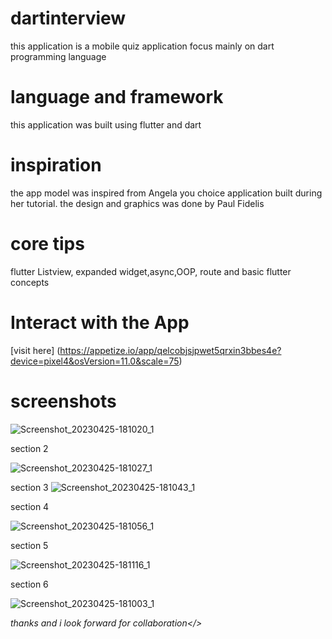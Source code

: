 # dartinterview
this application
is a mobile quiz application focus mainly on dart programming language
# language and framework
this application was built using flutter and dart
# inspiration
the app model  was inspired from Angela you choice application
built during her tutorial.
the design and graphics was done by Paul Fidelis
# core tips
flutter Listview, expanded widget,async,OOP, route and basic flutter concepts


# Interact with the App 

[visit here] (https://appetize.io/app/qelcobjsjpwet5qrxin3bbes4e?device=pixel4&osVersion=11.0&scale=75)



# screenshots 
![Screenshot_20230425-181020_1](https://github.com/fidelmak/dartinterview/assets/64453973/33ca54b1-48a8-4f62-9d60-0edbc09d3cf0)

section 2

![Screenshot_20230425-181027_1](https://github.com/fidelmak/dartinterview/assets/64453973/fce1d395-a04b-4c3f-93e1-ad8ee4be3a43)

section 3
![Screenshot_20230425-181043_1](https://github.com/fidelmak/dartinterview/assets/64453973/89cd44f9-321a-4aef-93d7-d389430f18af)

section 4

![Screenshot_20230425-181056_1](https://github.com/fidelmak/dartinterview/assets/64453973/e264bc7c-9fe3-4520-bd32-89cd49776090)

section 5

![Screenshot_20230425-181116_1](https://github.com/fidelmak/dartinterview/assets/64453973/89bc44a3-1582-4f14-8d69-614664fd8dfa)


section 6

![Screenshot_20230425-181003_1](https://github.com/fidelmak/dartinterview/assets/64453973/1d2c6281-b9da-417c-a67b-6660b6a9b2f6)

<i> thanks and i look forward for collaboration</>
